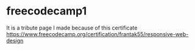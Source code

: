 # freecodecamp1
It is a tribute page I made because of this certificate https://www.freecodecamp.org/certification/frantak55/responsive-web-design
